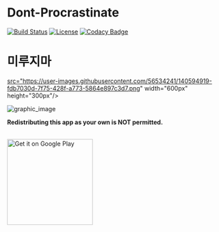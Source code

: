 # Dont-Procrastinate

[![Build Status](https://travis-ci.org/afollestad/mnml.svg)](https://travis-ci.org/afollestad/mnml)
[![License](https://img.shields.io/badge/license-Apache%202-4EB1BA.svg?style=flat-square)](https://www.apache.org/licenses/LICENSE-2.0.html)
[![Codacy Badge](https://api.codacy.com/project/badge/Grade/e692f8f048854f0b9a962c0c9f5e3ac0)](https://www.codacy.com/app/drummeraidan_50/mnml?utm_source=github.com&amp;utm_medium=referral&amp;utm_content=afollestad/mnml&amp;utm_campaign=Badge_Grade)

# 미루지마


<a href="https://user-images.githubusercontent.com/56534241/140594919-fdb7030d-7f75-428f-a773-5864e897c3d7.png"> src="https://user-images.githubusercontent.com/56534241/140594919-fdb7030d-7f75-428f-a773-5864e897c3d7.png" width="600px" height="300px"/></a>

![graphic_image](https://user-images.githubusercontent.com/56534241/140594919-fdb7030d-7f75-428f-a773-5864e897c3d7.png)

**Redistributing this app as your own is NOT permitted.**

<br/>
<a href="https://play.google.com/store/apps/details?id=com.buna.easyscreenrecord"><img alt="Get it on Google Play" src="https://play.google.com/intl/en_us/badges/images/generic/en_badge_web_generic.png" width="200px"/></a>
